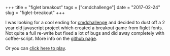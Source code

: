 +++
title = "figlet breakout"
tags = ["cmdchallenge"]
date = "2017-02-24"
slug = "figlet-breakout"
+++

I was looking for a cool ending for [cmdchallenge](https://cmdchallenge.com) and decided
to dust off a 2 year old javascript project which created a breakout game from figlet
fonts. Not quite a full re-write but fixed a lot of bugs and did away completely with
coffee-script. More info on the [github page](https://github.com/jarv/figlet-breakout).

Or you can [click here to play](https://www.jarv.org/figlet-breakout/#/click%20me%20to%20play).
